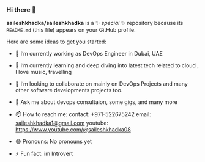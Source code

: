 ### Hi there 👋


**saileshkhadka/saileshkhadka** is a ✨ _special_ ✨ repository because its `README.md` (this file) appears on your GitHub profile.

Here are some ideas to get you started:

- 🔭 I’m currently working as DevOps Engineer in Dubai, UAE
- 🌱 I’m currently learning and deep diving into latest tech related to cloud , I love music, travelling 
- 👯 I’m looking to collaborate on mainly on DevOps Projects and many other software developments projects too.
- 💬 Ask me about devops consultaion, some gigs, and many more

- 📫 How to reach me: 
  contact: +971-522675242
  email: saileshkhadka1@gmail.com
  youtube: https://www.youtube.com/@saileshkhadka08
  
- 😄 Pronouns: No pronouns yet
- ⚡ Fun fact: im Introvert 

